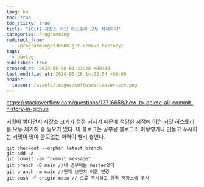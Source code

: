 ```yaml
---
lang: ko
toc: true
toc_sticky: true
title: "[Git] 저장소 커밋 히스토리 모두 삭제하기"
categories: Programming
redirect_from:
  - /programming/230508-git-remove-history/
tags:
  - devlog
published: true
created_at: 2023-05-08 01:33:28 +09:00
last_modified_at: 2024-03-26 14:02:54 +09:00
header:
  teaser: /assets/images/software-teaser-scm.png
---
```


https://stackoverflow.com/questions/13716658/how-to-delete-all-commit-history-in-github

커밋이 쌓이면서 저장소 크기가 점점 커지기 때문에 적당한 시점에 이전 커밋 히스토리를 모두 제거해 줄 필요가 있다.  이 블로그는 공부용 블로그라 아무렇게나 만들고 푸시하는 커밋이 많아 쓸모없는 이력이 빨리 쌓인다.

```
git checkout --orphan latest_branch
git add -A
git commit -am "commit message"
git branch -D main //내 경우에는 master였다
git branch -m main //현재 브랜치 이름 변경
git push -f origin main // 오류 무시하고 원격 저장소에 푸시
```